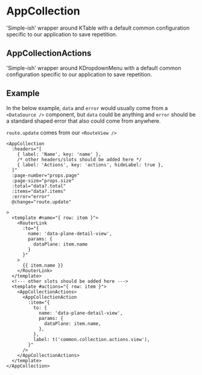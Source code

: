 # AppCollection

'Simple-ish' wrapper around KTable with a default common configuration
specific to our application to save repetition.

## AppCollectionActions

'Simple-ish' wrapper around KDropdownMenu with a default common configuration
specific to our application to save repetition.

## Example

In the below example, `data` and `error` would usually come from a `<DataSource />`
component, but `data` could be anything and `error` should be a standard
shaped error that also could come from anywhere.

`route.update` comes from our `<RouteView />`

```vue
<AppCollection
  :headers="[
    { label: 'Name', key: 'name' },
    /* other headers/slots should be added here */
    { label: 'Actions', key: 'actions', hideLabel: true },
  ]"
  :page-number="props.page"
  :page-size="props.size"
  :total="data?.total"
  :items="data?.items"
  :error="error"
  @change="route.update"

>
  <template #name="{ row: item }">
    <RouterLink
      :to="{
        name: 'data-plane-detail-view',
        params: {
          dataPlane: item.name
        }
      }"
    >
      {{ item.name }}
    </RouterLink>
  </template>
  <!--- other slots should be added here --->
  <template #actions="{ row: item }">
    <AppCollectionActions>
      <AppCollectionAction
        :item="{
          to: {
            name: 'data-plane-detail-view',
            params: {
              dataPlane: item.name,
            },
          },
          label: t('common.collection.actions.view'),
        }"
      />
    </AppCollectionActions>
  </template>
</AppCollection>

```
